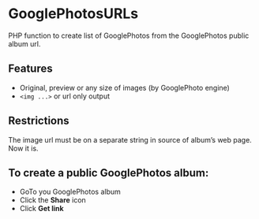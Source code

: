 # GooglePhotosURLs  
PHP function to create list of GooglePhotos from the GooglePhotos public album url.  
## Features
* Original, preview or any size of images (by GooglePhoto engine)
* `<img ...>` or url only output
## Restrictions
The image url must be on a separate string in source of album’s web page. Now it is.
## To create a public GooglePhotos album:
- GoTo you GooglePhotos album
- Click the **Share** icon
- Click **Get link**